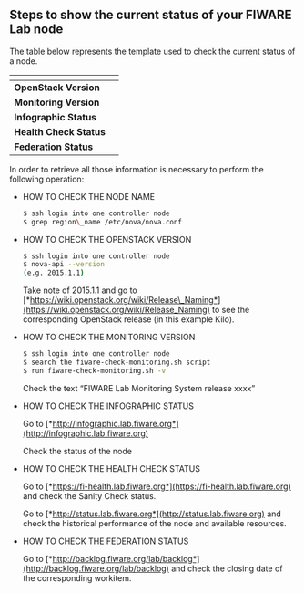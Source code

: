 ## Steps to show the current status of your FIWARE Lab node

The table below represents the template used to check the current status
of a node.

| []()|[]() |
| --- | --- | 
| **OpenStack Version** | []() |
| **Monitoring Version** | []() |
| **Infographic Status** | []() |
| **Health Check Status** | []() |
| **Federation Status** | []() |

In order to retrieve all those information is necessary to perform the
following operation:

- HOW TO CHECK THE NODE NAME

  ```bash
  $ ssh login into one controller node
  $ grep region\_name /etc/nova/nova.conf
  ```

- HOW TO CHECK THE OPENSTACK VERSION

  ```bash
  $ ssh login into one controller node
  $ nova-api --version
  (e.g. 2015.1.1)
  ```

  Take note of 2015.1.1 and go to [*https://wiki.openstack.org/wiki/Release\_Naming*](https://wiki.openstack.org/wiki/Release_Naming) to see the corresponding OpenStack release (in this example Kilo).

- HOW TO CHECK THE MONITORING VERSION

  ```bash
  $ ssh login into one controller node
  $ search the fiware-check-monitoring.sh script
  $ run fiware-check-monitoring.sh -v
  ```

  Check the text “FIWARE Lab Monitoring System release xxxx”

- HOW TO CHECK THE INFOGRAPHIC STATUS

  Go to [*http://infographic.lab.fiware.org*](http://infographic.lab.fiware.org)
  
  Check the status of the node

- HOW TO CHECK THE HEALTH CHECK STATUS

  Go to [*https://fi-health.lab.fiware.org*](https://fi-health.lab.fiware.org) and check the Sanity Check status.

  Go to [*http://status.lab.fiware.org*](http://status.lab.fiware.org) and check the historical performance of the node and available resources.

- HOW TO CHECK THE FEDERATION STATUS

  Go to [*http://backlog.fiware.org/lab/backlog*](http://backlog.fiware.org/lab/backlog)
  and check the closing date of the corresponding workitem.